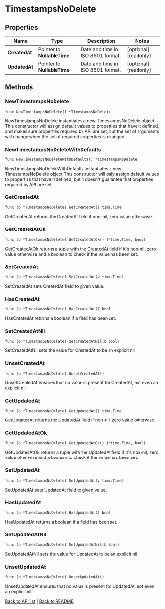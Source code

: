 # TimestampsNoDelete

## Properties

Name | Type | Description | Notes
------------ | ------------- | ------------- | -------------
**CreatedAt** | Pointer to **NullableTime** | Date and time in ISO 8601 format. | [optional] [readonly] 
**UpdatedAt** | Pointer to **NullableTime** | Date and time in ISO 8601 format. | [optional] [readonly] 

## Methods

### NewTimestampsNoDelete

`func NewTimestampsNoDelete() *TimestampsNoDelete`

NewTimestampsNoDelete instantiates a new TimestampsNoDelete object
This constructor will assign default values to properties that have it defined,
and makes sure properties required by API are set, but the set of arguments
will change when the set of required properties is changed

### NewTimestampsNoDeleteWithDefaults

`func NewTimestampsNoDeleteWithDefaults() *TimestampsNoDelete`

NewTimestampsNoDeleteWithDefaults instantiates a new TimestampsNoDelete object
This constructor will only assign default values to properties that have it defined,
but it doesn't guarantee that properties required by API are set

### GetCreatedAt

`func (o *TimestampsNoDelete) GetCreatedAt() time.Time`

GetCreatedAt returns the CreatedAt field if non-nil, zero value otherwise.

### GetCreatedAtOk

`func (o *TimestampsNoDelete) GetCreatedAtOk() (*time.Time, bool)`

GetCreatedAtOk returns a tuple with the CreatedAt field if it's non-nil, zero value otherwise
and a boolean to check if the value has been set.

### SetCreatedAt

`func (o *TimestampsNoDelete) SetCreatedAt(v time.Time)`

SetCreatedAt sets CreatedAt field to given value.

### HasCreatedAt

`func (o *TimestampsNoDelete) HasCreatedAt() bool`

HasCreatedAt returns a boolean if a field has been set.

### SetCreatedAtNil

`func (o *TimestampsNoDelete) SetCreatedAtNil(b bool)`

 SetCreatedAtNil sets the value for CreatedAt to be an explicit nil

### UnsetCreatedAt
`func (o *TimestampsNoDelete) UnsetCreatedAt()`

UnsetCreatedAt ensures that no value is present for CreatedAt, not even an explicit nil
### GetUpdatedAt

`func (o *TimestampsNoDelete) GetUpdatedAt() time.Time`

GetUpdatedAt returns the UpdatedAt field if non-nil, zero value otherwise.

### GetUpdatedAtOk

`func (o *TimestampsNoDelete) GetUpdatedAtOk() (*time.Time, bool)`

GetUpdatedAtOk returns a tuple with the UpdatedAt field if it's non-nil, zero value otherwise
and a boolean to check if the value has been set.

### SetUpdatedAt

`func (o *TimestampsNoDelete) SetUpdatedAt(v time.Time)`

SetUpdatedAt sets UpdatedAt field to given value.

### HasUpdatedAt

`func (o *TimestampsNoDelete) HasUpdatedAt() bool`

HasUpdatedAt returns a boolean if a field has been set.

### SetUpdatedAtNil

`func (o *TimestampsNoDelete) SetUpdatedAtNil(b bool)`

 SetUpdatedAtNil sets the value for UpdatedAt to be an explicit nil

### UnsetUpdatedAt
`func (o *TimestampsNoDelete) UnsetUpdatedAt()`

UnsetUpdatedAt ensures that no value is present for UpdatedAt, not even an explicit nil

[Back to API list](../README.md#documentation-for-api-endpoints) | [Back to README](../README.md)
